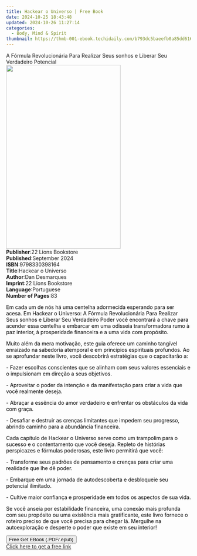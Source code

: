 ```yaml
---
title: Hackear o Universo | Free Book
date: 2024-10-25 18:43:48
updated: 2024-10-26 11:27:14
categories:
  - Body, Mind & Spirit
thumbnail: https://thmb-001-ebook.techidaily.com/b793dc5baeefb0a85dd61649d8854105e240f0b92d4d330bde406c6a03e9383d.jpg
---
```

<main id="book-container">
  <div class="flex flex-col">
    <div class="book-brief flex-1 py-6 px-4 sm:p-6 md:py-10 md:px-8">
      <!-- brief-->
      <div class="book-brief-main">
        A Fórmula Revolucionária Para Realizar Seus sonhos e Liberar Seu
        Verdadeiro Potencial
      </div>
    </div>
    <div
      class="book-meta-info flex-1 grid gap-4 col-start-1 col-end-3 row-start-1 sm:mb-6 sm:grid-cols-4 lg:gap-6 lg:col-start-2 lg:row-end-6 lg:row-span-6 lg:mb-0"
    >
      <div
        class="book-meta-info-left place-content-center mt-4 p-4 text-sm leading-6 col-start-2 col-span-2 dark:text-slate-400"
      >
        <img
          class="w-full h-500 object-cover rounded-lg sm:h-255 sm:col-span-2 lg:col-span-full"
          src="https://img-001-ebook.techidaily.com/2914eeffe4fdec43d970eddb17ae3c33d9398dd9ab2a87369044ee7db8220b1c.jpg"
          alt=""
          width="312"
          height="500"
        />
      </div>
      <div
        class="book-meta-info-right mt-2 col-start-1 row-start-2 col-span-3 self-center"
      >
        <!-- meta data  -->
        <div class="flex flex-col px-4 md:px-8">
          <div class="flex-1">
            <strong>Publisher</strong>:<span class="px-2"
              >22 Lions Bookstore</span
            >
          </div>
          <div class="flex-1">
            <strong>Published</strong>:<span class="px-2">September 2024</span>
          </div>
          <div class="flex-1">
            <strong>ISBN</strong>:<span class="px-2">9798330398164</span>
          </div>
          <div class="flex-1">
            <strong>Title</strong>:<span class="px-2">Hackear o Universo</span>
          </div>
          <div class="flex-1">
            <strong>Author</strong>:<span class="px-2">Dan Desmarques</span>
          </div>
          <div class="flex-1">
            <strong>Imprint</strong>:<span class="px-2"
              >22 Lions Bookstore</span
            >
          </div>
          <div class="flex-1">
            <strong>Language</strong>:<span class="px-2">Portuguese</span>
          </div>
          <div class="flex-1">
            <strong>Number of Pages</strong>:<span class="px-2">83</span>
          </div>
        </div>
      </div>
    </div>
    <div class="book-description flex-1 py-6 px-4 sm:p-6 md:py-10 md:px-8">
      <div class="book-description-main">
        <div accordion-content="" id="description">
          <p>
            <span style="color: rgb(0, 0, 0)"
              >Em cada um de nós há uma centelha adormecida esperando para ser
              acesa. Em Hackear o Universo: A Fórmula Revolucionária Para
              Realizar Seus sonhos e Liberar Seu Verdadeiro Poder você
              encontrará a chave para acender essa centelha e embarcar em uma
              odisseia transformadora rumo à paz interior, à prosperidade
              financeira e a uma vida com propósito.&nbsp;</span
            >
          </p>
          <p>
            <span style="color: rgb(0, 0, 0)"
              >Muito além da mera motivação, este guia oferece um caminho
              tangível enraizado na sabedoria atemporal e em princípios
              espirituais profundos. Ao se aprofundar neste livro, você
              descobrirá estratégias que o capacitarão a:</span
            >
          </p>
          <p>
            <span style="color: rgb(0, 0, 0)"
              >- Fazer escolhas conscientes que se alinham com seus valores
              essenciais e o impulsionam em direção a seus objetivos.</span
            >
          </p>
          <p>
            <span style="color: rgb(0, 0, 0)">
              - Aproveitar o poder da intenção e da manifestação para criar a
              vida que você realmente deseja.</span
            >
          </p>
          <p>
            <span style="color: rgb(0, 0, 0)">
              - Abraçar a essência do amor verdadeiro e enfrentar os obstáculos
              da vida com graça.</span
            >
          </p>
          <p>
            <span style="color: rgb(0, 0, 0)">
              - Desafiar e destruir as crenças limitantes que impedem seu
              progresso, abrindo caminho para a abundância financeira.</span
            >
          </p>
          <p>
            <span style="color: rgb(0, 0, 0)">
              Cada capítulo de Hackear o Universo serve como um trampolim para o
              sucesso e o contentamento que você deseja. Repleto de histórias
              perspicazes e fórmulas poderosas, este livro permitirá que
              você:</span
            >
          </p>
          <p>
            <span style="color: rgb(0, 0, 0)"
              >- Transforme seus padrões de pensamento e crenças para criar uma
              realidade que lhe dê poder.</span
            >
          </p>
          <p>
            <span style="color: rgb(0, 0, 0)">
              - Embarque em uma jornada de autodescoberta e desbloqueie seu
              potencial ilimitado.</span
            >
          </p>
          <p>
            <span style="color: rgb(0, 0, 0)">
              - Cultive maior confiança e prosperidade em todos os aspectos de
              sua vida.</span
            >
          </p>
          <p>
            <span style="color: rgb(0, 0, 0)">
              Se você anseia por estabilidade financeira, uma conexão mais
              profunda com seu propósito ou uma existência mais gratificante,
              este livro fornece o roteiro preciso de que você precisa para
              chegar lá. Mergulhe na autoexploração e desperte o poder que
              existe em seu interior!</span
            >
          </p>
        </div>
        <div class="accordion-fader"></div>
      </div>
    </div>
    <div class="book-excerpts flex-1 py-6 px-4 sm:p-6 md:py-10 md:px-8"></div>
    <div
      class="book-about-author flex-1 py-6 px-4 sm:p-6 md:py-10 md:px-8"
    ></div>
    <div class="book-free-get flex-1 py-6 px-4 sm:p-6 md:py-10 md:px-8">
      <button
        id="btn-free-get"
        class="bg-blue-500 hover:bg-blue-700 text-white font-bold py-2 px-4 rounded"
      >
        Free Get EBook (.PDF/.epub)
      </button>
      <div id="countdown-display" class="px-2 text-lg mt-2"></div>
      <a
        id="free-link"
        class="hidden bg-blue-500 hover:bg-blue-700 text-white font-bold py-2 px-4 rounded"
        href="https://www.ebooks.com/en-us/book/211455288/hackear-o-universo/dan-desmarques/"
        target="_blank"
        >Click here to get a free link</a
      >
    </div>
    <script>
      let countdownTime = 0;
      let countdownInterval = null;
      document
        .getElementById('btn-free-get')
        .addEventListener('click', startCountdown);
      function startCountdown() {
        countdownTime = new Date().getTime() + 60000 * 3;
        countdownInterval = setInterval(updateCountdown, 1000);
        document.getElementById('btn-free-get').disabled = true;
        document
          .getElementById('btn-free-get')
          .classList.add('bg-gray-500', 'cursor-not-allowed');
      }
      function updateCountdown() {
        let currentTime = new Date().getTime();
        let timeLeft = countdownTime - currentTime;
        let secondsLeft = Math.floor(timeLeft / 1000);
        document.getElementById('countdown-display').innerHTML =
          `Remaining time: ${secondsLeft} seconds.`;
        if (secondsLeft <= 0) {
          clearInterval(countdownInterval);
          document.getElementById('btn-free-get').classList.add('hidden');
          document.getElementById('free-link').classList.remove('hidden');
          document.getElementById('countdown-display').innerHTML = '';
        }
      }
    </script>
  </div>
</main>
